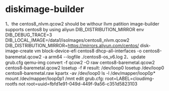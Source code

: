 # diskimage-builder
1、the centos8_nlvm.qcow2 should be withour llvm patition
image-builder supports centos8 by using aliyun DIB_DISTRIBUTION_MIRROR
env DIB_DEBUG_TRACE=3 DIB_LOCAL_IMAGE=/data1/isoImages/centos8_nlvm.qcow2   DIB_DISTRIBUTION_MIRROR=https://mirrors.aliyun.com/centos/    disk-image-create vm block-device-efi centos8   dhcp-all-interfaces  -o centos8-baremetal.qcow2 -a arm64 --logfile ./centos8-os_v6.log
2、update grub.cfg 
qemu-img convert  -f   qcow2 -O raw  centos8-baremetal.qcow2   centos8-baremetal.qcow2
losetup -f # result: /dev/loop0
losetup /dev/loop0 centos8-baremetal.raw
kpartx -av /dev/loop0 
ls -l /dev/mapper/loop0p*
mount /dev/mapper/loop0p1 /mnt
edit grub.cfg:
 root=LABEL=cloudimg-rootfs 
 not 
 root=uuid=fbfd1e91-049d-449f-9a56-c351d5823103

